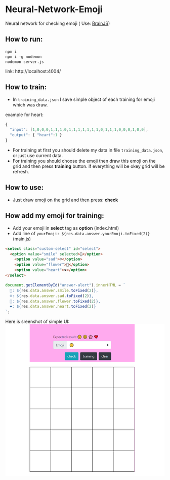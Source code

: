# Neural-Network-Emoji
Neural network for checking emoji ( Use: [BrainJS](https://github.com/BrainJS/brain.js))

## How to run:
```
npm i
npm i -g nodemon
nodemon server.js
```
link: http://localhost:4004/

## How to train:
- In ```training_data.json``` I save simple object of each training for emoji which was draw.

example for heart:
```javascript
{
  "input": [1,0,0,0,1,1,1,0,1,1,1,1,1,1,1,0,1,1,1,0,0,0,1,0,0],
  "output": { "heart":1 }
}
```
- For training at first you should delete my data in file ```training_data.json```, or just use current data. 
- For training you should choose the emoji then draw this emoji on the grid and then press <b>training</b> button. if everything will be okey grid will be refresh.

## How to use:
- Just draw emoji on the grid and then press: <b>check</b>

## How add my emoji for training:
- Add your emoji in <b>select</b> tag as <b>option</b> (index.html) 
- Add line of ```yourEmoji: ${res.data.answer.yourEmoji.toFixed(2)}``` (main.js)

```html
<select class="custom-select" id="select">
  <option value="smile" selected>🙂</option>
	<option value="sad">☹️</option>
	<option value="flower">🌸</option>
	<option value="heart">❤</option>
</select>
```

```javascript
document.getElementById("answer-alert").innerHTML = `
  🙂: ${res.data.answer.smile.toFixed(2)},
  ☹️: ${res.data.answer.sad.toFixed(2)},
  🌸: ${res.data.answer.flower.toFixed(2)},
  ❤: ${res.data.answer.heart.toFixed(2)}
`;
```

Here is sreenshot of simple UI:
![Screenshot_1](https://github.com/kostDev/Neural-Network-Emoji/blob/master/public/screenshots/Screenshot1.png)
